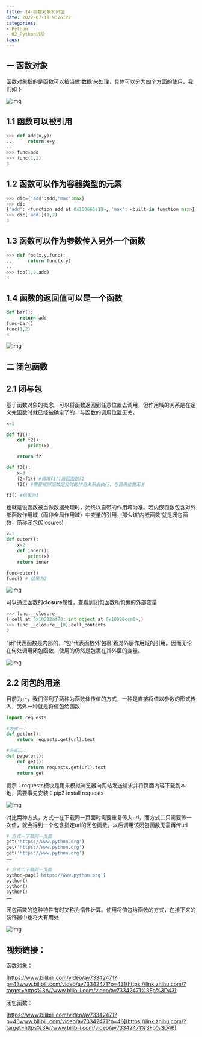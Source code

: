 ```yaml
---
title: 14-函数对象和闭包
date: 2022-07-18 9:26:22
categories:
- Python
- 02_Python进阶
tags:
---
```


## 一 函数对象

函数对象指的是函数可以被当做’数据’来处理，具体可以分为四个方面的使用，我们如下

![img](https://pic2.zhimg.com/80/v2-610f07da055d449976326f5e234075d9_720w.jpg)

## 1.1 函数可以被引用

```python
>>> def add(x,y):
...     return x+y
... 
>>> func=add
>>> func(1,2)
3
```

## 1.2 函数可以作为容器类型的元素

```python
>>> dic={'add':add,'max':max}
>>> dic
{'add': <function add at 0x100661e18>, 'max': <built-in function max>}
>>> dic['add'](1,2)
3
```

## 1.3 函数可以作为参数传入另外一个函数

```python
>>> def foo(x,y,func):
...     return func(x,y)
...
>>> foo(1,2,add)
3
```

## 1.4 函数的返回值可以是一个函数

```python
def bar(): 
     return add 
func=bar() 
func(1,2)
3 
```

![img](https://pic3.zhimg.com/80/v2-3a92b83b2c4ab23b0e237f071b6bcd7e_720w.jpg)

## 二 闭包函数

## 2.1 闭与包

基于函数对象的概念，可以将函数返回到任意位置去调用，但作用域的关系是在定义完函数时就已经被确定了的，与函数的调用位置无关。

```python
x=1

def f1():
    def f2():
        print(x)

    return f2

def f3():
    x=3
    f2=f1() #调用f1()返回函数f2
    f2() #需要按照函数定义时的作用关系去执行，与调用位置无关

f3() #结果为1
```

也就是说函数被当做数据处理时，始终以自带的作用域为准。若内嵌函数包含对外部函数作用域（而非全局作用域）中变量的引用，那么该’内嵌函数’就是闭包函数，简称闭包(Closures)

```python
x=1
def outer():
    x=2
    def inner():
        print(x)
    return inner

func=outer()
func() # 结果为2
```

![img](https://pic4.zhimg.com/80/v2-f8b3a3ff993a95277b4ec5b1514cb103_720w.jpg)

可以通过函数的**closure**属性，查看到闭包函数所包裹的外部变量

```python
>>> func.__closure__
(<cell at 0x10212af78: int object at 0x10028cca0>,)
>>> func.__closure__[0].cell_contents
2
```

“闭”代表函数是内部的，“包”代表函数外’包裹’着对外层作用域的引用。因而无论在何处调用闭包函数，使用的仍然是包裹在其外层的变量。

![img](https://pic4.zhimg.com/80/v2-c6e623206aa2c60c1036f30656ffbbaf_720w.jpg)

## 2.2 闭包的用途

目前为止，我们得到了两种为函数体传值的方式，一种是直接将值以参数的形式传入，另外一种就是将值包给函数

```python
import requests

#方式一：
def get(url):
    return requests.get(url).text

#方式二：
def page(url):
    def get():
        return requests.get(url).text
    return get
```

提示：requests模块是用来模拟浏览器向网站发送请求并将页面内容下载到本地，需要事先安装：pip3 install requests

![img](https://pic1.zhimg.com/80/v2-25aba810eb15ef9e3d59241516b05358_720w.jpg)

对比两种方式，方式一在下载同一页面时需要重复传入url，而方式二只需要传一次值，就会得到一个包含指定url的闭包函数，以后调用该闭包函数无需再传url

```python
# 方式一下载同一页面
get('https://www.python.org')
get('https://www.python.org')
get('https://www.python.org')
……

# 方式二下载同一页面
python=page('https://www.python.org')
python()
python()
python()
……
```

闭包函数的这种特性有时又称为惰性计算。使用将值包给函数的方式，在接下来的装饰器中也将大有用处

![img](https://pic3.zhimg.com/80/v2-fbcde5e64980428d3864f2c389ce3f3e_720w.jpg)

## 视频链接：

函数对象：

[https://www.bilibili.com/video/av73342471?p=43www.bilibili.com/video/av73342471?p=43](https://link.zhihu.com/?target=https%3A//www.bilibili.com/video/av73342471%3Fp%3D43)

闭包函数：

[https://www.bilibili.com/video/av73342471?p=46www.bilibili.com/video/av73342471?p=46](https://link.zhihu.com/?target=https%3A//www.bilibili.com/video/av73342471%3Fp%3D46)